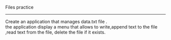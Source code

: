Files practice 
<hr/>
Create an application that manages data.txt file .
<br/>
the application display a menu that allows to write,append text to the file ,read text from the file, delete the file if it exists.